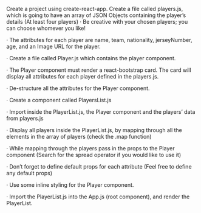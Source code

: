 Create a project using create-react-app.
Create a file called players.js, which is going to have an array of JSON Objects containing the player’s details (At least four players)
·        Be creative with your chosen players; you can choose whomever you like!

·        The attributes for each player are name, team, nationality, jerseyNumber, age, and an Image URL for the player.

·        Create a file called Player.js which contains the player component.

·        The Player component must render a react-bootstrap card. The card will display all attributes for each player defined in the players.js.

·        De-structure all the attributes for the Player component.

·        Create a component called PlayersList.js

·        Import inside the PlayerList.js, the Player component and the players’ data from players.js

·        Display all players inside the PlayerList.js, by mapping through all the elements in the array of players (check the .map function)

·        While mapping through the players pass in the props to the Player component (Search for the spread operator if you would like to use it)

·        Don’t forget to define default props for each attribute (Feel free to define any default props)

·        Use some inline styling for the Player component.

·        Import the PlayerList.js into the App.js (root component), and render the PlayerList.
